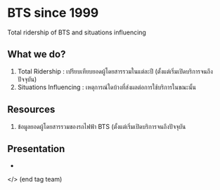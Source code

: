 # BTS since 1999
Total ridership of BTS and situations influencing

## What we do?
1. Total Ridership :
   เปรียบเทียบยอดผู้โดยสารรวมในแต่ละปี (ตั้งแต่เริ่มเปิดบริการจนถึงปัจจุบัน)
2. Situations Influencing :
   เหตุการณ์ใดบ้างที่ส่งผลต่อการใช้บริการในขณะนั้น

## Resources
1. ข้อมูลยอดผู้โดยสารรวมของรถไฟฟ้า BTS (ตั้งแต่เริ่มเปิดบริการจนถึงปัจจุบัน

## Presentation
-

</> (end tag team)
